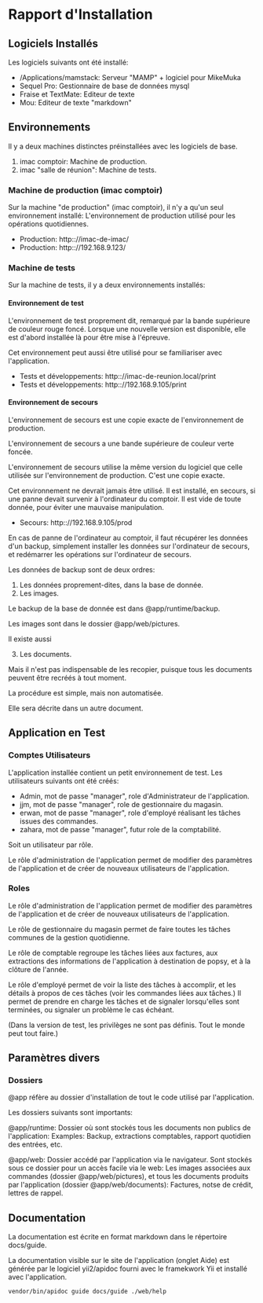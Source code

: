 # Rapport d'Installation

## Logiciels Installés

Les logiciels suivants ont été installé:

* /Applications/mamstack: Serveur "MAMP" + logiciel pour MikeMuka
* Sequel Pro: Gestionnaire de base de données mysql
* Fraise et TextMate: Editeur de texte
* Mou: Editeur de texte "markdown"

## Environnements

Il y a deux machines distinctes préinstallées avec les logiciels de base.

1. imac comptoir: Machine de production.
2. imac "salle de réunion": Machine de tests.

### Machine de production (imac comptoir)

Sur la machine "de production" (imac comptoir), il n'y a qu'un seul environnement installé:
L'environnement de production utilisé pour les opérations quotidiennes.

* Production: http:://imac-de-imac/
* Production: http:://192.168.9.123/

### Machine de tests

Sur la machine de tests, il y a deux environnements installés:

#### Environnement de test

L'environnement de test proprement dit, remarqué par la bande supérieure de couleur rouge foncé.
Lorsque une nouvelle version est disponible, elle est d'abord installée là pour être mise à l'épreuve.

Cet environnement peut aussi être utilisé pour se familiariser avec l'application.

* Tests et développements: http:://imac-de-reunion.local/print
* Tests et développements: http:://192.168.9.105/print


#### Environnement de secours

L'environnement de secours est une copie exacte de l'environnement de production.

L'environnement de secours a une bande supérieure de couleur verte foncée.

L'environnement de secours utilise la même version du logiciel que celle utilisée sur l'environnement de production.
C'est une copie exacte.

Cet environnement ne devrait jamais être utilisé.
Il est installé, en secours, si une panne devait survenir à l'ordinateur du comptoir.
Il est vide de toute donnée, pour éviter une mauvaise manipulation.

* Secours: http:://192.168.9.105/prod

En cas de panne de l'ordinateur au comptoir, il faut récupérer les données d'un backup,
simplement installer les données sur l'ordinateur de secours,
et redémarrer les opérations sur l'ordinateur de secours.

Les données de backup sont de deux ordres:

1. Les données proprement-dites, dans la base de donnée.
2. Les images.

Le backup de la base de donnée est dans @app/runtime/backup.

Les images sont dans le dossier @app/web/pictures.

Il existe aussi

3. Les documents.

Mais il n'est pas indispensable de les recopier, puisque tous les documents peuvent être recréés à tout moment.

La procédure est simple, mais non automatisée.

Elle sera décrite dans un autre document.

## Application en Test

### Comptes Utilisateurs

L'application installée contient un petit environnement de test. Les utilisateurs suivants ont été créés:

* Admin, mot de passe "manager", role d'Administrateur de l'application.
* jjm, mot de passe "manager", role de gestionnaire du magasin.
* erwan, mot de passe "manager", role d'employé réalisant les tâches issues des commandes.
* zahara, mot de passe "manager", futur role de la comptabilité.

Soit un utilisateur par rôle.

Le rôle d'administration de l'application permet de modifier des paramètres de l'application et de créer de nouveaux utilisateurs de l'application.


### Roles

Le rôle d'administration de l'application permet de modifier des paramètres de l'application et de créer de nouveaux utilisateurs de l'application.

Le rôle de gestionnaire du magasin permet de faire toutes les tâches communes de la gestion quotidienne.

Le rôle de comptable regroupe les tâches liées aux factures, aux extractions des informations de l'application à destination de popsy, et à la clôture de l'année.

Le rôle d'employé permet de voir la liste des tâches à accomplir, et les détails à propos de ces tâches (voir les commandes liées aux tâches.) Il permet de prendre en charge les tâches et de signaler lorsqu'elles sont terminées, ou signaler un problème le cas échéant.

(Dans la version de test, les privilèges ne sont pas définis. Tout le monde peut tout faire.)


## Paramètres divers

### Dossiers

@app réfère au dossier d'installation de tout le code utilisé par l'application.

Les dossiers suivants sont importants:

@app/runtime: Dossier où sont stockés tous les documents non publics de l'application: Examples: Backup, extractions comptables, rapport quotidien des entrées, etc.

@app/web: Dossier accédé par l'application via le navigateur. Sont stockés sous ce dossier pour un accès facile via le web:
Les images associées aux commandes (dossier @app/web/pictures),
et tous les documents produits par l'application (dossier @app/web/documents):
Factures, notse de crédit, lettres de rappel.

## Documentation

La documentation est écrite en format markdown dans le répertoire docs/guide.

La documentation visible sur le site de l'application (onglet Aide) est générée
par le logiciel yii2/apidoc fourni avec le framekwork Yii et installé avec l'application.

```
vendor/bin/apidoc guide docs/guide ./web/help
```

